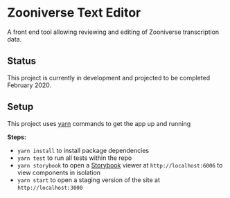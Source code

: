 # Zooniverse Text Editor
A front end tool allowing reviewing and editing of Zooniverse transcription data.

## Status
This project is currently in development and projected to be completed February 2020.

## Setup
This project uses [yarn](https://yarnpkg.com) commands to get the app up and running

**Steps:**  
- `yarn install` to install package dependencies  
- `yarn test` to run all tests within the repo  
- `yarn storybook` to open a [Storybook](https://storybook.js.org) viewer at `http://localhost:6006` to view components in isolation  
- `yarn start` to open a staging version of the site at `http://localhost:3000`  
